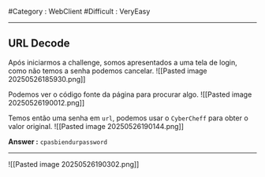 #Category : WebClient #Difficult : VeryEasy
***
## URL Decode
Após iniciarmos a challenge, somos apresentados a uma tela de login, como não temos a senha podemos cancelar.
![[Pasted image 20250526185930.png]]

Podemos ver o código fonte da página para procurar algo.
![[Pasted image 20250526190012.png]]

Temos então uma senha em `url`, podemos usar o `CyberCheff` para obter o valor original.
![[Pasted image 20250526190144.png]]

**Answer :** `cpasbiendurpassword`
***
![[Pasted image 20250526190302.png]]